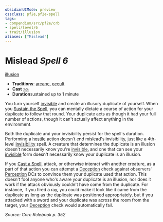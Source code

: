 ```yaml
---
obsidianUIMode: preview
cssclass: pf2e,pf2e-spell
tags:
- compendium/src/pf2e/crb
- spell/level/6
- trait/illusion
aliases: ["Mislead"]
---
```

# Mislead *Spell 6*   
[illusion](../../Rules/traits/illusion.md)  

- **Traditions**: [arcane](../../Rules/traits/arcane.md), [occult](../../Rules/traits/occult.md)
- **Cast** [>>](../../Rules/core-rulebook/chapter-9-playing-the-game.md#Actions "Two-Action") 
- **Duration**sustained up to 1 minute

You turn yourself [invisible](../../Rules/conditions.md#Invisible) and create an illusory duplicate of yourself. When you [Sustain the Spell](../../Rules/actions/sustain-a-spell.md), you can mentally dictate a course of action for your duplicate to follow that round. Your duplicate acts as though it had your full number of actions, though it can't actually affect anything in the environment.

Both the duplicate and your invisibility persist for the spell's duration. Performing a [hostile](../../Rules/conditions.md#Hostile) action doesn't end mislead's invisibility, just like a 4th-level [invisibility](invisibility.md) spell. A creature that determines the duplicate is an illusion doesn't necessarily know you're [invisible](../../Rules/conditions.md#Invisible), and one that can see your [invisible](../../Rules/conditions.md#Invisible) form doesn't necessarily know your duplicate is an illusion.

If you [Cast a Spell](../../Rules/actions/cast-a-spell.md), attack, or otherwise interact with another creature, as a part of that action you can attempt a [Deception](../skills.md#Deception) check against observers' [Perception](../skills.md#Perception) DCs to convince them your duplicate used that action. This doesn't fool anyone who's aware your duplicate is an illusion, nor does it work if the attack obviously couldn't have come from the duplicate. For instance, if you fired a ray, you could make it look like it came from the duplicate as long as the duplicate was positioned appropriately, but if you attacked with a sword and your duplicate was across the room from the target, your [Deception](../skills.md#Deception) check would automatically fail.

*Source: Core Rulebook p. 352*